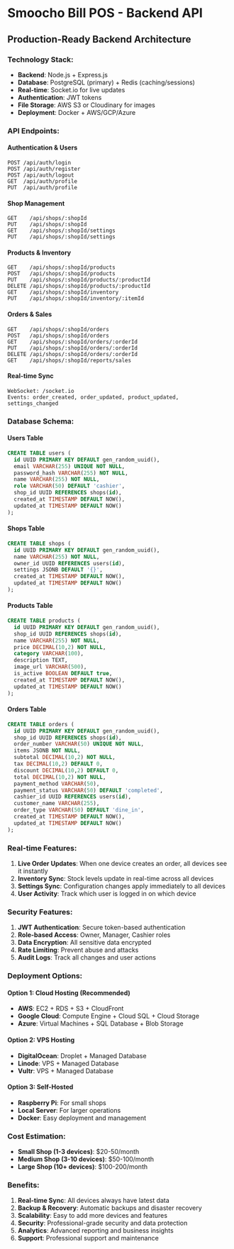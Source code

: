 # Smoocho Bill POS - Backend API

## Production-Ready Backend Architecture

### **Technology Stack:**
- **Backend**: Node.js + Express.js
- **Database**: PostgreSQL (primary) + Redis (caching/sessions)
- **Real-time**: Socket.io for live updates
- **Authentication**: JWT tokens
- **File Storage**: AWS S3 or Cloudinary for images
- **Deployment**: Docker + AWS/GCP/Azure

### **API Endpoints:**

#### **Authentication & Users**
```
POST /api/auth/login
POST /api/auth/register
POST /api/auth/logout
GET  /api/auth/profile
PUT  /api/auth/profile
```

#### **Shop Management**
```
GET    /api/shops/:shopId
PUT    /api/shops/:shopId
GET    /api/shops/:shopId/settings
PUT    /api/shops/:shopId/settings
```

#### **Products & Inventory**
```
GET    /api/shops/:shopId/products
POST   /api/shops/:shopId/products
PUT    /api/shops/:shopId/products/:productId
DELETE /api/shops/:shopId/products/:productId
GET    /api/shops/:shopId/inventory
PUT    /api/shops/:shopId/inventory/:itemId
```

#### **Orders & Sales**
```
GET    /api/shops/:shopId/orders
POST   /api/shops/:shopId/orders
GET    /api/shops/:shopId/orders/:orderId
PUT    /api/shops/:shopId/orders/:orderId
DELETE /api/shops/:shopId/orders/:orderId
GET    /api/shops/:shopId/reports/sales
```

#### **Real-time Sync**
```
WebSocket: /socket.io
Events: order_created, order_updated, product_updated, settings_changed
```

### **Database Schema:**

#### **Users Table**
```sql
CREATE TABLE users (
  id UUID PRIMARY KEY DEFAULT gen_random_uuid(),
  email VARCHAR(255) UNIQUE NOT NULL,
  password_hash VARCHAR(255) NOT NULL,
  name VARCHAR(255) NOT NULL,
  role VARCHAR(50) DEFAULT 'cashier',
  shop_id UUID REFERENCES shops(id),
  created_at TIMESTAMP DEFAULT NOW(),
  updated_at TIMESTAMP DEFAULT NOW()
);
```

#### **Shops Table**
```sql
CREATE TABLE shops (
  id UUID PRIMARY KEY DEFAULT gen_random_uuid(),
  name VARCHAR(255) NOT NULL,
  owner_id UUID REFERENCES users(id),
  settings JSONB DEFAULT '{}',
  created_at TIMESTAMP DEFAULT NOW(),
  updated_at TIMESTAMP DEFAULT NOW()
);
```

#### **Products Table**
```sql
CREATE TABLE products (
  id UUID PRIMARY KEY DEFAULT gen_random_uuid(),
  shop_id UUID REFERENCES shops(id),
  name VARCHAR(255) NOT NULL,
  price DECIMAL(10,2) NOT NULL,
  category VARCHAR(100),
  description TEXT,
  image_url VARCHAR(500),
  is_active BOOLEAN DEFAULT true,
  created_at TIMESTAMP DEFAULT NOW(),
  updated_at TIMESTAMP DEFAULT NOW()
);
```

#### **Orders Table**
```sql
CREATE TABLE orders (
  id UUID PRIMARY KEY DEFAULT gen_random_uuid(),
  shop_id UUID REFERENCES shops(id),
  order_number VARCHAR(50) UNIQUE NOT NULL,
  items JSONB NOT NULL,
  subtotal DECIMAL(10,2) NOT NULL,
  tax DECIMAL(10,2) DEFAULT 0,
  discount DECIMAL(10,2) DEFAULT 0,
  total DECIMAL(10,2) NOT NULL,
  payment_method VARCHAR(50),
  payment_status VARCHAR(50) DEFAULT 'completed',
  cashier_id UUID REFERENCES users(id),
  customer_name VARCHAR(255),
  order_type VARCHAR(50) DEFAULT 'dine_in',
  created_at TIMESTAMP DEFAULT NOW(),
  updated_at TIMESTAMP DEFAULT NOW()
);
```

### **Real-time Features:**
1. **Live Order Updates**: When one device creates an order, all devices see it instantly
2. **Inventory Sync**: Stock levels update in real-time across all devices
3. **Settings Sync**: Configuration changes apply immediately to all devices
4. **User Activity**: Track which user is logged in on which device

### **Security Features:**
1. **JWT Authentication**: Secure token-based authentication
2. **Role-based Access**: Owner, Manager, Cashier roles
3. **Data Encryption**: All sensitive data encrypted
4. **Rate Limiting**: Prevent abuse and attacks
5. **Audit Logs**: Track all changes and user actions

### **Deployment Options:**

#### **Option 1: Cloud Hosting (Recommended)**
- **AWS**: EC2 + RDS + S3 + CloudFront
- **Google Cloud**: Compute Engine + Cloud SQL + Cloud Storage
- **Azure**: Virtual Machines + SQL Database + Blob Storage

#### **Option 2: VPS Hosting**
- **DigitalOcean**: Droplet + Managed Database
- **Linode**: VPS + Managed Database
- **Vultr**: VPS + Managed Database

#### **Option 3: Self-Hosted**
- **Raspberry Pi**: For small shops
- **Local Server**: For larger operations
- **Docker**: Easy deployment and management

### **Cost Estimation:**
- **Small Shop (1-3 devices)**: $20-50/month
- **Medium Shop (3-10 devices)**: $50-100/month
- **Large Shop (10+ devices)**: $100-200/month

### **Benefits:**
1. **Real-time Sync**: All devices always have latest data
2. **Backup & Recovery**: Automatic backups and disaster recovery
3. **Scalability**: Easy to add more devices and features
4. **Security**: Professional-grade security and data protection
5. **Analytics**: Advanced reporting and business insights
6. **Support**: Professional support and maintenance
